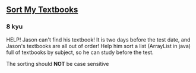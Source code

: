 <h2><a href=https://www.codewars.com/kata/5a07e5b7ffe75fd049000051/train/java target="_blank">Sort My Textbooks</a></h2><h3>8 kyu</h3><p>HELP! Jason can't find his textbook! It is two days before the test date, and Jason's textbooks are all out of order! Help him sort a list (ArrayList in java) full of textbooks by subject, so he can study before the test.</p><p>The sorting should <strong>NOT</strong> be case sensitive</p>